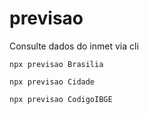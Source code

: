 # previsao
Consulte dados do inmet via cli

```
npx previsao Brasilia
```

```
npx previsao Cidade
```

```
npx previsao CodigoIBGE
```